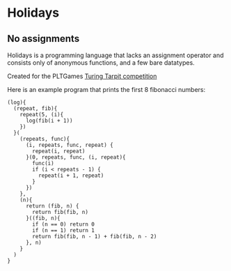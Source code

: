 # Holidays
## No assignments

Holidays is a programming language that lacks an assignment operator and consists only of anonymous functions, and a few bare datatypes.

Created for the PLTGames [Turing Tarpit competition](http://www.pltgames.com/competition/2012/12)

Here is an example program that prints the first 8 fibonacci numbers:
```
(log){
  (repeat, fib){
    repeat(5, (i){
      log(fib(i + 1))
    })
  }(
    (repeats, func){
      (i, repeats, func, repeat) {
        repeat(i, repeat)
      }(0, repeats, func, (i, repeat){
        func(i)
        if (i < repeats - 1) {
          repeat(i + 1, repeat)
        }
      })
    },
    (n){
      return (fib, n) {
        return fib(fib, n)
      }((fib, n){
        if (n == 0) return 0
        if (n == 1) return 1
        return fib(fib, n - 1) + fib(fib, n - 2)
      }, n)
    }
  )
}
```